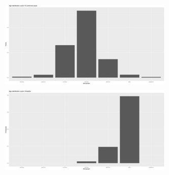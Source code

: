 ![](age_distribution_files/figure-markdown_strict/unnamed-chunk-4-1.png)

![](age_distribution_files/figure-markdown_strict/unnamed-chunk-5-1.png)
